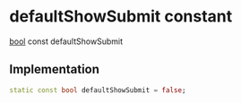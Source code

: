 


# defaultShowSubmit constant






[bool](https://api.flutter.dev/flutter/dart-core/bool-class.html) const defaultShowSubmit
  







## Implementation

```dart
static const bool defaultShowSubmit = false;


```







